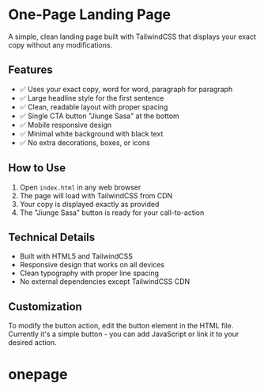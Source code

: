 # One-Page Landing Page

A simple, clean landing page built with TailwindCSS that displays your exact copy without any modifications.

## Features

- ✅ Uses your exact copy, word for word, paragraph for paragraph
- ✅ Large headline style for the first sentence
- ✅ Clean, readable layout with proper spacing
- ✅ Single CTA button "Jiunge Sasa" at the bottom
- ✅ Mobile responsive design
- ✅ Minimal white background with black text
- ✅ No extra decorations, boxes, or icons

## How to Use

1. Open `index.html` in any web browser
2. The page will load with TailwindCSS from CDN
3. Your copy is displayed exactly as provided
4. The "Jiunge Sasa" button is ready for your call-to-action

## Technical Details

- Built with HTML5 and TailwindCSS
- Responsive design that works on all devices
- Clean typography with proper line spacing
- No external dependencies except TailwindCSS CDN

## Customization

To modify the button action, edit the button element in the HTML file. Currently it's a simple button - you can add JavaScript or link it to your desired action.
# onepage
